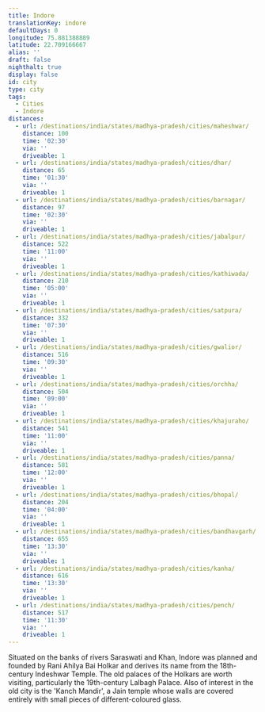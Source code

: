 ```yaml
---
title: Indore
translationKey: indore
defaultDays: 0
longitude: 75.881388889
latitude: 22.709166667
alias: ''
draft: false
nighthalt: true
display: false
id: city
type: city
tags:
  - Cities
  - Indore
distances:
  - url: /destinations/india/states/madhya-pradesh/cities/maheshwar/
    distance: 100
    time: '02:30'
    via: ''
    driveable: 1
  - url: /destinations/india/states/madhya-pradesh/cities/dhar/
    distance: 65
    time: '01:30'
    via: ''
    driveable: 1
  - url: /destinations/india/states/madhya-pradesh/cities/barnagar/
    distance: 97
    time: '02:30'
    via: ''
    driveable: 1
  - url: /destinations/india/states/madhya-pradesh/cities/jabalpur/
    distance: 522
    time: '11:00'
    via: ''
    driveable: 1
  - url: /destinations/india/states/madhya-pradesh/cities/kathiwada/
    distance: 210
    time: '05:00'
    via: ''
    driveable: 1
  - url: /destinations/india/states/madhya-pradesh/cities/satpura/
    distance: 332
    time: '07:30'
    via: ''
    driveable: 1
  - url: /destinations/india/states/madhya-pradesh/cities/gwalior/
    distance: 516
    time: '09:30'
    via: ''
    driveable: 1
  - url: /destinations/india/states/madhya-pradesh/cities/orchha/
    distance: 504
    time: '09:00'
    via: ''
    driveable: 1
  - url: /destinations/india/states/madhya-pradesh/cities/khajuraho/
    distance: 541
    time: '11:00'
    via: ''
    driveable: 1
  - url: /destinations/india/states/madhya-pradesh/cities/panna/
    distance: 581
    time: '12:00'
    via: ''
    driveable: 1
  - url: /destinations/india/states/madhya-pradesh/cities/bhopal/
    distance: 204
    time: '04:00'
    via: ''
    driveable: 1
  - url: /destinations/india/states/madhya-pradesh/cities/bandhavgarh/
    distance: 655
    time: '13:30'
    via: ''
    driveable: 1
  - url: /destinations/india/states/madhya-pradesh/cities/kanha/
    distance: 616
    time: '13:30'
    via: ''
    driveable: 1
  - url: /destinations/india/states/madhya-pradesh/cities/pench/
    distance: 517
    time: '11:30'
    via: ''
    driveable: 1
---
```



































































































Situated on the banks of rivers Saraswati and Khan, Indore was planned and founded by Rani Ahilya Bai Holkar and derives its name from the 18th-century Indeshwar Temple. The old palaces of the Holkars are worth visiting, particularly the 19th-century Lalbagh Palace. Also of interest in the old city is the 'Kanch Mandir', a Jain temple whose walls are covered entirely with small pieces of different-coloured glass.  